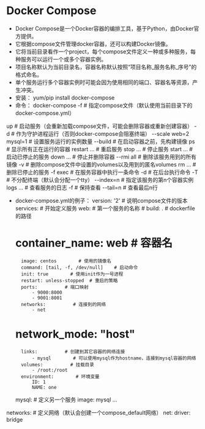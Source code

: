 # Docker Compose

- Docker Compose是一个Docker容器的编排工具，基于Python，由Docker官方提供。
- 它根据compose文件管理docker容器，还可以构建Docker镜像。
- 它将当前目录看作一个project，每个compose文件定义一种或多种服务，每种服务可以运行一个或多个容器实例。
- 项目名称默认为当前目录名，容器名称默认按照“项目名称_服务名称_序号”的格式命名。
- 单个服务运行多个容器实例时可能会因为使用相同的端口、容器名等资源，产生冲突。
- 安装：
yum/pip install docker-compose
- 命令：
docker-compose
-f <file>      # 指定compose文件（默认使用当前目录下的docker-compose.yml）

up          # 启动服务（会重新加载compose文件，可能会删除容器或重新创建容器）
-d        # 作为守护进程运行（否则docker-compose会阻塞终端）
--scale web=2 mysql=1    # 设置服务运行的实例数量
--build      # 在启动容器之前，先构建镜像
ps            # 显示所有正在运行的容器
restart <service>...   # 重启服务
stop <service>...    # 停止服务
start <service>...    # 启动已停止的服务
down <service>...    # 停止并删除容器
--rmi all      # 删除该服务用到的所有镜像
-v          # 删除compose文件中设置的volumes以及用到的匿名volumes
rm <service>...    # 删除已停止的服务
  -f
exec <service> <command># 在服务容器中执行一条命令
-d          # 在后台执行命令
-T          # 不分配终端（默认会分配一个tty）
--index=n      # 指定该服务的第n个容器实例
logs <service>...    # 查看服务的日志
-f          # 保持查看
--tail=n        # 查看最后n行
- docker-compose.yml的例子：
version: '2'            # 说明compose文件的版本
services:            # 开始定义服务
    web:              # 第一个服务的名称
        # build: .        # dockerfile的路径
    # container_name: web    # 容器名
        image: centos        # 使用的镜像名
        command: [tail, -f, /dev/null]    # 启动命令
        init: true        # 使用init作为一号进程
        restart: unless-stopped  # 重启的策略
        ports:          # 端口映射
            - 9000:8000
            - 9001:8001
        networks:          # 连接到的网络
            - net
    # network_mode: "host"
        links:          # 创建到其它容器的网络连接
            - mysql        # 可以使用mysql作为hostname，连接到mysql容器的网络
        volumes:          # 挂载目录
            - /root:/root
        environment:        # 环境变量
            ID: 1
            NAME: one

    mysql:            # 定义另一个服务
        image: mysql
        ...

networks:        # 定义网络（默认会创建一个compose_default网络）
    net:
        driver: bridge

